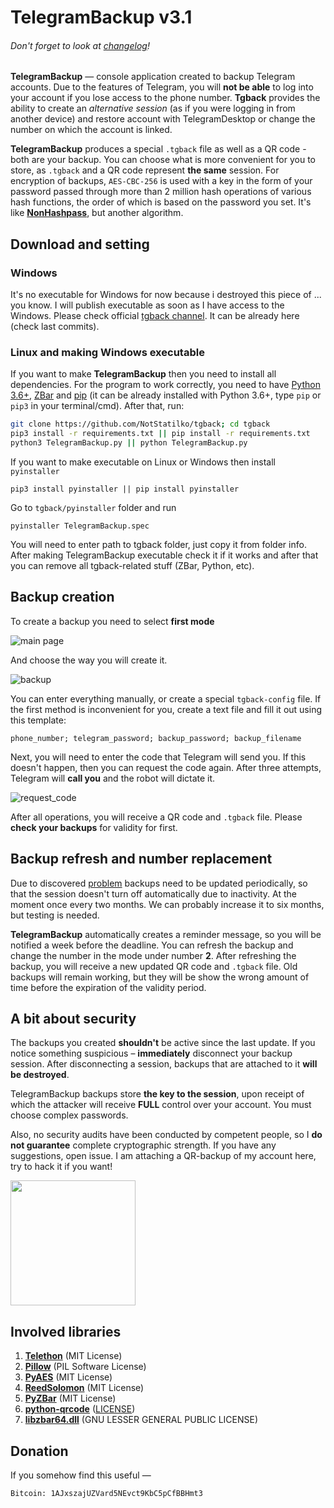 # TelegramBackup v3.1
######  _Don't forget to look at [changelog](CHANGELOG.md)!_

**TelegramBackup** — console application created to backup Telegram accounts. Due to the features of Telegram, you will **not be able** to log into your account if you lose access to the phone number. **Tgback** provides the ability to create an _alternative session_ (as if you were logging in from another device) and restore account with TelegramDesktop or change the number on which the account is linked.

**TelegramBackup** produces a special `.tgback` file as well as a QR code - both are your backup. You can choose what is more convenient for you to store, as `.tgback` and a QR code represent **the same** session. For encryption of backups, `AES-CBC-256` is used with a key in the form of your password passed through more than 2 million hash operations of various hash functions, the order of which is based on the password you set. It's like [**NonHashpass**](https://github.com/NotStatilko/NonHashpass), but another algorithm.

 ## Download and setting
 ### Windows
  It's no executable for Windows for now because i destroyed this piece of ... you know. I will publish executable as soon as I have access to the Windows. Please check official [tgback channel](t.me/nontgback). It can be already here (check last commits).
 ### Linux and making Windows executable
  If you want to make **TelegramBackup** then you need to install all dependencies. For the program to work correctly, you need to have [Python 3.6+](https://python.org), [ZBar](http://zbar.sourceforge.net) and [pip](https://pypi.org/project/pip/) (it can be already installed with Python 3.6+, type `pip` or `pip3` in your terminal/cmd). After that, run:
  ```bash
  git clone https://github.com/NotStatilko/tgback; cd tgback
  pip3 install -r requirements.txt || pip install -r requirements.txt
  python3 TelegramBackup.py || python TelegramBackup.py
  ```
  If you want to make executable on Linux or Windows then install `pyinstaller`
  ```
  pip3 install pyinstaller || pip install pyinstaller
  ```
  Go to `tgback/pyinstaller` folder and run
  ```
  pyinstaller TelegramBackup.spec
  ```
  You will need to enter path to tgback folder, just copy it from folder info. After making TelegramBackup executable check it if it works and after  that you can remove all tgback-related stuff (ZBar, Python, etc).
 ## Backup creation
  To create a backup you need to select **first mode**

  ![main page](https://telegra.ph/file/5ba889aff30a503e32f80.png)

  And choose the way you will create it.

  ![backup](https://telegra.ph/file/0424f7419d2cb13ceffbd.png)

  You can enter everything manually, or create a special `tgback-config` file. If the first method is inconvenient for you, create a text file and fill it out using this template:
  ```
  phone_number; telegram_password; backup_password; backup_filename
  ```
  Next, you will need to enter the code that Telegram will send you. If this doesn't happen, then you can request the code again. After three attempts, Telegram will **call you** and the robot will dictate it.

  ![request_code](https://telegra.ph/file/af75b96c5cab656ed7a89.png)

After all operations, you will receive a QR code and `.tgback` file. Please **check your backups** for validity for first.

## Backup refresh and number replacement
 Due to discovered [problem](https://github.com/NotStatilko/tgback/issues/2) backups need to be updated periodically, so that the session doesn't turn off automatically due to inactivity. At the moment once every two months. We can probably increase it to six months, but testing is needed.

**TelegramBackup** automatically creates a reminder message, so you will be notified a week before the deadline. You can refresh the backup and change the number in the mode under number **2**. After refreshing the backup, you will receive a new updated QR code and `.tgback` file. Old backups will remain working, but they will be show the wrong amount of time before the expiration of the validity period.

## A bit about security
 The backups you created **shouldn't** be active since the last update. If you notice something suspicious – **immediately** disconnect your backup session. After disconnecting a session, backups that are attached to it **will be destroyed**.

TelegramBackup backups store **the key to the session**, upon receipt of which the attacker will receive **FULL** control over your account. You must choose complex passwords.

Also, no security audits have been conducted by competent people, so I **do not guarantee** complete cryptographic strength. If you have any suggestions, open issue. I am attaching a QR-backup of my account here, try to hack it if you want!

<img src="https://telegra.ph/file/4309aba93c6d673470e9e.png" width="200" height="200"></img>

## Involved libraries
1. [**Telethon**](https://github.com/LonamiWebs/Telethon) (MIT License)
2. [**Pillow**](https://github.com/python-pillow/Pillow) (PIL Software License)
3. [**PyAES**](https://github.com/ricmoo/pyaes) (MIT License)
4. [**ReedSolomon**](https://github.com/tomerfiliba/reedsolomon) (MIT License)
5. [**PyZBar**](https://github.com/NaturalHistoryMuseum/pyzbar) (MIT License)
6. [**python-qrcode**](https://github.com/lincolnloop/python-qrcode) ([LICENSE](https://github.com/lincolnloop/python-qrcode/blob/master/LICENSE))
7. [**libzbar64.dll**](https://github.com/dani4/ZBarWin64) (GNU LESSER GENERAL PUBLIC LICENSE)
## Donation
If you somehow find this useful —
```
Bitcoin: 1AJxszajUZVard5NEvct9KbC5pCfBBHmt3
```

